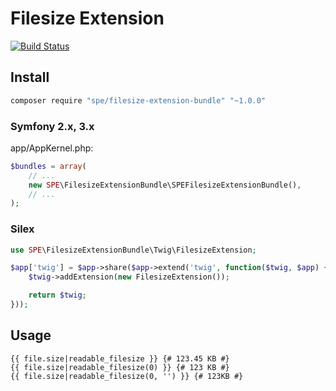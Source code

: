 # Filesize Extension

[![Build Status](https://travis-ci.org/loonkwil/filesize-extension-bundle.png)](https://travis-ci.org/loonkwil/filesize-extension-bundle)

## Install

```bash
composer require "spe/filesize-extension-bundle" "~1.0.0"
```

### Symfony 2.x, 3.x

app/AppKernel.php:
```php
$bundles = array(
    // ...
    new SPE\FilesizeExtensionBundle\SPEFilesizeExtensionBundle(),
    // ...
);
```

### Silex

```php
use SPE\FilesizeExtensionBundle\Twig\FilesizeExtension;

$app['twig'] = $app->share($app->extend('twig', function($twig, $app) {
    $twig->addExtension(new FilesizeExtension());

    return $twig;
}));
```

## Usage

```twig
{{ file.size|readable_filesize }} {# 123.45 KB #}
{{ file.size|readable_filesize(0) }} {# 123 KB #}
{{ file.size|readable_filesize(0, '') }} {# 123KB #}
```
